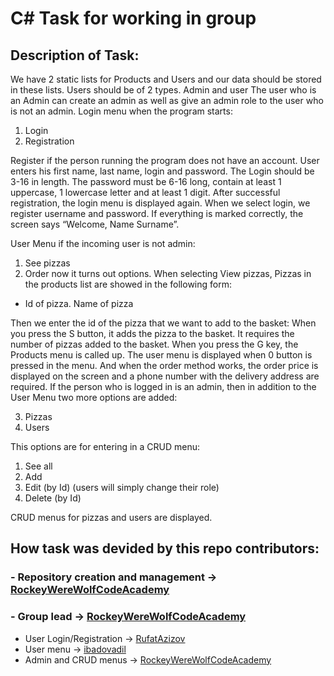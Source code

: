 # C# Task for working in group

## Description of Task:

We have 2 static lists for Products and Users and our data should be stored in these lists.
Users should be of 2 types.
Admin and user
The user who is an Admin can create an admin as well as give an admin role to the user who is not an admin.
Login menu when the program starts:

1. Login
2. Registration

Register if the person running the program does not have an account.
User enters his first name, last name, login and password. The Login should be 3-16 in length.
The password must be 6-16 long, contain at least 1 uppercase, 1 lowercase letter and at least 1 digit.
After successful registration, the login menu is displayed again.
When we select login, we register username and password. If everything is marked correctly, the screen says “Welcome, Name Surname”.

User Menu if the incoming user is not admin:

1. See pizzas
2. Order now
it turns out options.
When selecting View pizzas,  Pizzas in the products list are showed in the following form:

- Id of pizza. Name of pizza

Then we enter the id of the pizza that we want to add to the basket:
When you press the S button, it adds the pizza to the basket.
It requires the number of pizzas added to the basket.
When you press the G key, the Products menu is called up.
The user menu is displayed when  0 button is pressed in the menu.
And when the order method works, the order price is displayed on the screen and a phone number with the delivery address are required.
If the person who is logged in is an admin, then in addition to the User Menu two more options are added:

3. Pizzas
4. Users
   
This options are for entering in a CRUD menu:

1. See all
2. Add
3. Edit (by Id) (users will simply change their role)
4. Delete (by Id)

CRUD menus for pizzas and users are displayed.

## How task was devided by this repo contributors:
 ### - Repository creation and management -> [RockeyWereWolfCodeAcademy](https://github.com/RockeyWereWolfCodeAcademy)
 ### - Group lead -> [RockeyWereWolfCodeAcademy](https://github.com/RockeyWereWolfCodeAcademy)
 - User Login/Registration -> [RufatAzizov](https://github.com/RufatAzizov)
 - User menu -> [ibadovadil](https://github.com/ibadovadil)
 - Admin and CRUD menus -> [RockeyWereWolfCodeAcademy](https://github.com/RockeyWereWolfCodeAcademy)
 
